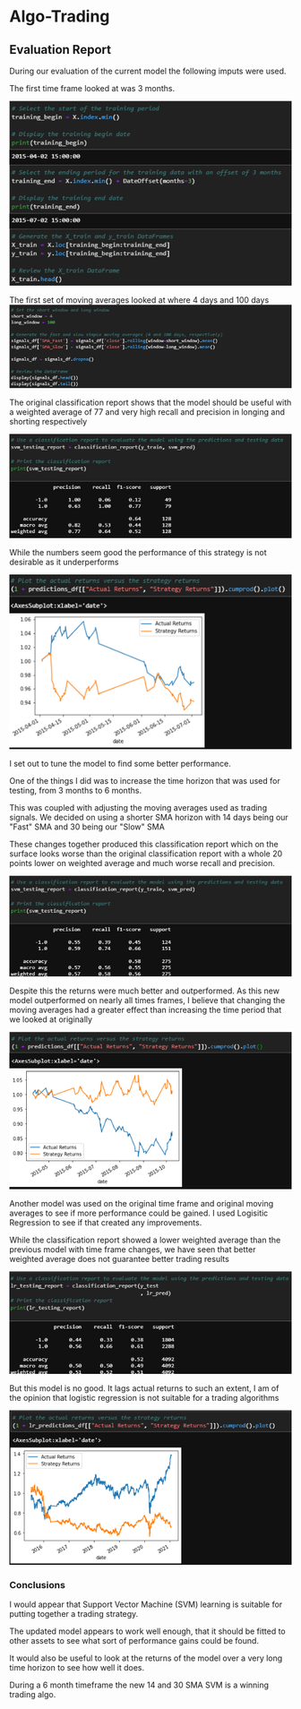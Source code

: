 # Algo-Trading

## Evaluation Report

During our evaluation of the current model the following imputs were used.

The first time frame looked at was 3 months.

![original time sample](https://github.com/seanpatel19/Challenge-14/blob/04817cff05989aea7629b9be2d8c92ca377a00ef/Images/time%20sample%20original.png)

The first set of moving averages looked at where 4 days and 100 days 
![original SMAs](https://github.com/seanpatel19/Challenge-14/blob/04817cff05989aea7629b9be2d8c92ca377a00ef/Images/SMA%20original.png)

The original classification report shows that the model should be useful with a weighted average of 77 and very high recall and precision in longing and shorting respectively

![original classification report](https://github.com/seanpatel19/Challenge-14/blob/04817cff05989aea7629b9be2d8c92ca377a00ef/Images/original%20classification%20report%20.png)

While the numbers seem good the performance of this strategy is not desirable as it underperforms 

![original returns graph](https://github.com/seanpatel19/Challenge-14/blob/ed60de7fdd7d8a0fb77104fb66908e4b54ba3b89/Images/plotted%20returns.png)

I set out to tune the model to find some better performance.

One of the things I did was to increase the time horizon that was used for testing, from 3 months to 6 months.

This was coupled with adjusting the moving averages used as trading signals. We decided on using a shorter SMA horizon with 14 days being our "Fast" SMA and 30 being our "Slow" SMA 

These changes together produced this classification report which on the surface looks worse than the original classification report with a whole 20 points lower on weighted average and much worse recall and precision.

![new classification report](https://github.com/seanpatel19/Challenge-14/blob/ed60de7fdd7d8a0fb77104fb66908e4b54ba3b89/Images/New%20classifciation%20report.png)

Despite this the returns were much better and outperformed. As this new model outperformed on nearly all times frames, I believe that changing the moving averages had a greater effect than increasing the time period that we looked at originally  

![new plotted returns](https://github.com/seanpatel19/Challenge-14/blob/ed60de7fdd7d8a0fb77104fb66908e4b54ba3b89/Images/new%20plotted%20returns.png)

Another model was used on the original time frame and original moving averages to see if more performance could be gained. I used Logisitic Regression to see if that created any improvements. 

While the classification report showed a lower weighted average than the previous model with time frame changes, we have seen that better weighted average does not guarantee better trading results 

![logisitic regression classfication report](https://github.com/seanpatel19/Challenge-14/blob/ed60de7fdd7d8a0fb77104fb66908e4b54ba3b89/Images/lr%20classifcation%20report.png)

But this model is no good. It lags actual returns to such an extent, I am of the opinion that logistic regression is not suitable for a trading algorithms

![lr returns plotted ](https://github.com/seanpatel19/Challenge-14/blob/ed60de7fdd7d8a0fb77104fb66908e4b54ba3b89/Images/new%20model%20graph.png)


### Conclusions 

I would appear that Support Vector Machine (SVM) learning is suitable for putting together a trading strategy. 

The updated model appears to work well enough, that it should be fitted to other assets to see what sort of performance gains could be found. 

It would also be useful to look at the returns of the model over a very long time horizon to see how well it does. 

During a 6 month timeframe the new 14 and 30 SMA SVM is a winning trading algo.
